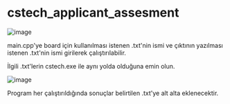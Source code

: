 # cstech_applicant_assesment


![image](https://github.com/Stapimaz/cstech_applicant_assesment/assets/162703078/5555e9f8-c24a-4c53-9fd1-a191f0e7054e)

main.cpp'ye board için kullanılması istenen .txt'nin ismi ve çıktının yazılması istenen .txt'nin ismi girilerek çalıştırılabilir.

İlgili .txt'lerin cstech.exe ile aynı yolda olduğuna emin olun.

![image](https://github.com/Stapimaz/cstech_applicant_assesment/assets/162703078/3db5c9aa-dd53-4812-a532-cfc3fe58837f)

Program her çalıştırıldığında sonuçlar belirtilen .txt'ye alt alta eklenecektir.
